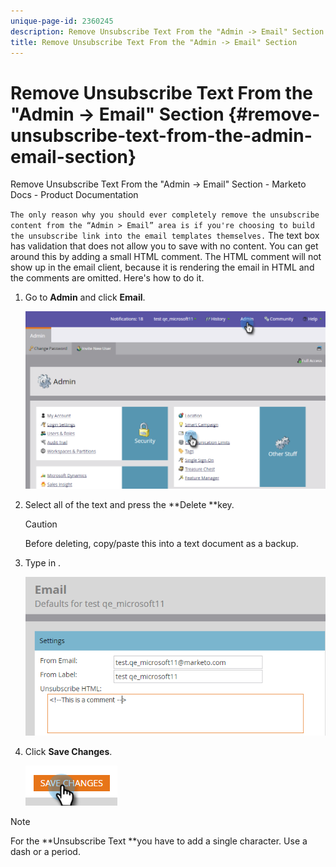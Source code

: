 ```yaml
---
unique-page-id: 2360245
description: Remove Unsubscribe Text From the "Admin -> Email" Section - Marketo Docs - Product Documentation
title: Remove Unsubscribe Text From the "Admin -> Email" Section
---
```


# Remove Unsubscribe Text From the "Admin -> Email" Section {#remove-unsubscribe-text-from-the-admin-email-section}

Remove Unsubscribe Text From the "Admin -> Email" Section - Marketo Docs - Product Documentation

`The only reason why you should ever completely remove the unsubscribe content from the “Admin > Email” area is if you're choosing to build the unsubscribe link into the email templates themselves.` The text box has validation that does not allow you to save with no content. You can get around this by adding a small HTML comment. The HTML comment will not show up in the email client, because it is rendering the email in HTML and the comments are omitted. Here's how to do it.

1. Go to **Admin** and click **Email**.

   ![](assets/image2016-8-26-13-3a57-3a9.png)

1. Select all of the text and press the **Delete **key.

   >[!CAUTION]
   >
   >Before deleting, copy/paste this into a text document as a backup.

1. Type in **<!--This is a comment -->**.

   ![](assets/image2016-8-26-13-3a53-3a15.png)

1. Click **Save Changes**.

   ![](assets/image2016-8-26-13-3a59-3a40.png)

>[!NOTE]
>
>For the **Unsubscribe Text **you have to add a single character. Use a dash or a period.

